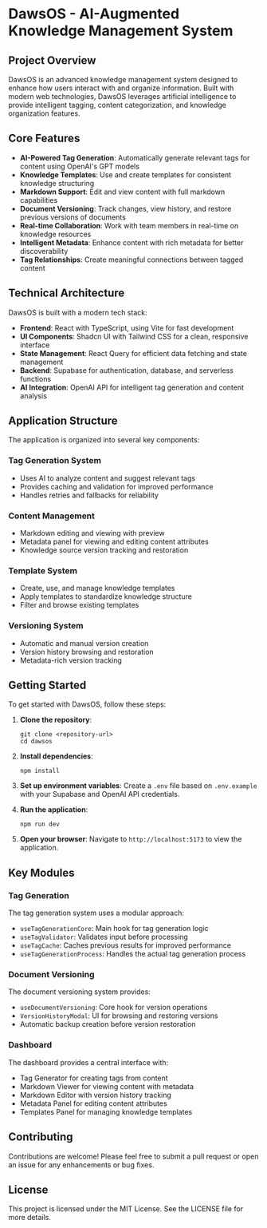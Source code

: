 
# DawsOS - AI-Augmented Knowledge Management System

## Project Overview

DawsOS is an advanced knowledge management system designed to enhance how users interact with and organize information. Built with modern web technologies, DawsOS leverages artificial intelligence to provide intelligent tagging, content categorization, and knowledge organization features.

## Core Features

- **AI-Powered Tag Generation**: Automatically generate relevant tags for content using OpenAI's GPT models
- **Knowledge Templates**: Use and create templates for consistent knowledge structuring
- **Markdown Support**: Edit and view content with full markdown capabilities
- **Document Versioning**: Track changes, view history, and restore previous versions of documents
- **Real-time Collaboration**: Work with team members in real-time on knowledge resources
- **Intelligent Metadata**: Enhance content with rich metadata for better discoverability
- **Tag Relationships**: Create meaningful connections between tagged content

## Technical Architecture

DawsOS is built with a modern tech stack:

- **Frontend**: React with TypeScript, using Vite for fast development
- **UI Components**: Shadcn UI with Tailwind CSS for a clean, responsive interface
- **State Management**: React Query for efficient data fetching and state management
- **Backend**: Supabase for authentication, database, and serverless functions
- **AI Integration**: OpenAI API for intelligent tag generation and content analysis

## Application Structure

The application is organized into several key components:

### Tag Generation System

- Uses AI to analyze content and suggest relevant tags
- Provides caching and validation for improved performance
- Handles retries and fallbacks for reliability

### Content Management

- Markdown editing and viewing with preview
- Metadata panel for viewing and editing content attributes
- Knowledge source version tracking and restoration

### Template System

- Create, use, and manage knowledge templates
- Apply templates to standardize knowledge structure
- Filter and browse existing templates

### Versioning System

- Automatic and manual version creation
- Version history browsing and restoration
- Metadata-rich version tracking

## Getting Started

To get started with DawsOS, follow these steps:

1. **Clone the repository**:
   ```
   git clone <repository-url>
   cd dawsos
   ```

2. **Install dependencies**:
   ```
   npm install
   ```

3. **Set up environment variables**:
   Create a `.env` file based on `.env.example` with your Supabase and OpenAI API credentials.

4. **Run the application**:
   ```
   npm run dev
   ```

5. **Open your browser**:
   Navigate to `http://localhost:5173` to view the application.

## Key Modules

### Tag Generation

The tag generation system uses a modular approach:

- `useTagGenerationCore`: Main hook for tag generation logic
- `useTagValidator`: Validates input before processing
- `useTagCache`: Caches previous results for improved performance
- `useTagGenerationProcess`: Handles the actual tag generation process

### Document Versioning

The document versioning system provides:

- `useDocumentVersioning`: Core hook for version operations
- `VersionHistoryModal`: UI for browsing and restoring versions
- Automatic backup creation before version restoration

### Dashboard

The dashboard provides a central interface with:

- Tag Generator for creating tags from content
- Markdown Viewer for viewing content with metadata
- Markdown Editor with version history tracking
- Metadata Panel for editing content attributes
- Templates Panel for managing knowledge templates

## Contributing

Contributions are welcome! Please feel free to submit a pull request or open an issue for any enhancements or bug fixes.

## License

This project is licensed under the MIT License. See the LICENSE file for more details.
